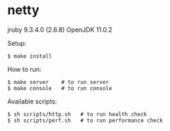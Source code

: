 # netty

jruby 9.3.4.0 (2.6.8) OpenJDK 11.0.2

Setup:
```
$ make install
```

How to run:
```
$ make server    # to run server
$ make console   # to run console
```

Available scripts:
```
$ sh scripts/http.sh   # to run health check
$ sh scripts/perf.sh   # to run performance check
```
